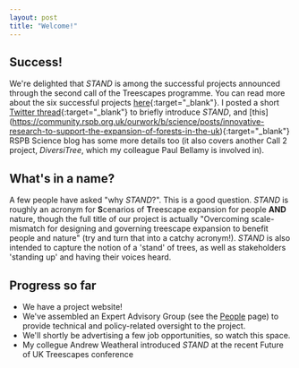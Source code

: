 ```yaml
---
layout: post
title: "Welcome!"
---
```


## Success!
We're delighted that *STAND* is among the successful projects announced through the second call of the Treescapes programme. You can read more about the six successful projects [here](https://www.ukri.org/news/research-will-support-the-expansion-of-treescapes-in-the-uk/){:target="_blank"}. I posted a short [Twitter thread](https://twitter.com/tomfinch89/status/1574334368591630337?s=20&t=KtAjW8W9oNwX5yhSHFW_8A){:target="_blank"} to briefly introduce *STAND*, and [this] (https://community.rspb.org.uk/ourwork/b/science/posts/innovative-research-to-support-the-expansion-of-forests-in-the-uk){:target="_blank"} RSPB Science blog has some more details too (it also covers another Call 2 project, *DiversiTree*, which my colleague Paul Bellamy is involved in).

## What's in a name?
A few people have asked "why *STAND*?". This is a good question. *STAND* is roughly an acronym for **S**cenarios of **T**reescape expansion for people **AND** nature, though the full  title of our project is actually "Overcoming scale-mismatch for designing and governing treescape expansion to benefit people and nature" (try and turn that into a catchy acronym!). *STAND* is also intended to capture the notion of a 'stand' of trees, as well as stakeholders 'standing up' and having their voices heard. 

## Progress so far
* We have a project website!
* We've assembled an Expert Advisory Group (see the [People](https://t-finch.github.io/stand/people/) page) to provide technical and policy-related oversight to the project. 
* We'll shortly be advertising a few job opportunities, so watch this space.
* My collegue Andrew Weatheral introduced *STAND* at the recent Future of UK Treescapes conference 


